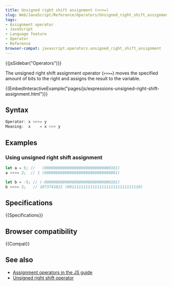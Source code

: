 ```yaml
---
title: Unsigned right shift assignment (>>>=)
slug: Web/JavaScript/Reference/Operators/Unsigned_right_shift_assignment
tags:
- Assignment operator
- JavaScript
- Language feature
- Operator
- Reference
browser-compat: javascript.operators.unsigned_right_shift_assignment
---
```

{{jsSidebar("Operators")}}

The unsigned right shift assignment operator (*`>>>=`*) moves the specified
amount of bits to the right and assigns the result to the variable.

{{EmbedInteractiveExample("pages/js/expressions-unsigned-right-shift-assignment.html")}}

## Syntax

```js
Operator: x >>>= y
Meaning:  x    = x >>> y
```

## Examples

### Using unsigned right shift assignment

```js
let a = 5; //   (00000000000000000000000000000101)
a >>>= 2;  // 1 (00000000000000000000000000000001)

let b = -5; // (-00000000000000000000000000000101)
b >>>= 2;   // 1073741822 (00111111111111111111111111111110)
```

## Specifications

{{Specifications}}

## Browser compatibility

{{Compat}}

## See also

*   [Assignment operators in the JS guide](/en-US/docs/Web/JavaScript/Guide/Expressions_and_Operators#Assignment)
*   [Unsigned right shift operator](/en-US/docs/Web/JavaScript/Reference/Operators/Unsigned_right_shift)
